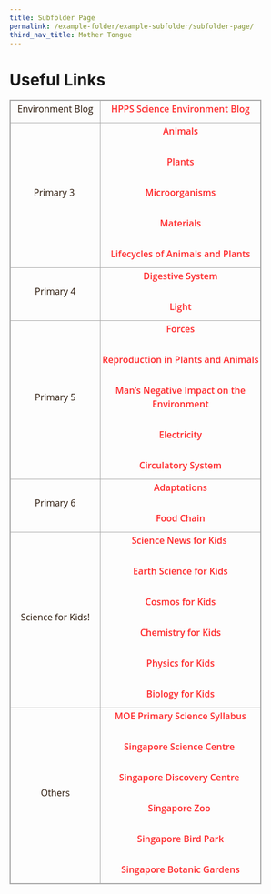 ```yaml
---
title: Subfolder Page
permalink: /example-folder/example-subfolder/subfolder-page/
third_nav_title: Mother Tongue
---
```



Useful Links
============

<table class="iveo_table ives_tab_simple3" style="margin: 0px; outline: 0px; padding: 0px; border-collapse: collapse; border: 1px solid rgb(170, 170, 170); width: 443.333px; height: auto !important;"><colgroup style="margin: 0px; outline: 0px; padding: 0px;"><col width="234" style="margin: 0px; outline: 0px; padding: 0px;"><col width="486" style="margin: 0px; outline: 0px; padding: 0px;"></colgroup><tbody style="margin: 0px; outline: 0px; padding: 0px;"><tr style="margin: 0px; outline: 0px; padding: 0px; height: 22pt;"><td style="margin: 0px; outline: 0px; padding: 2px; text-align: center; border: 1px solid rgb(170, 170, 170);"><p dir="ltr" style="margin: 0px 0px 10px; outline: 0px; padding: 0px; line-height: 24px; color: rgb(36, 17, 2); font-family: &quot;Open Sans&quot;, sans-serif; font-size: 16px; font-weight: 400;">Environment Blog</p></td><td style="margin: 0px; outline: 0px; padding: 2px; text-align: center; border: 1px solid rgb(170, 170, 170);"><p dir="ltr" style="margin: 0px 0px 10px; outline: 0px; padding: 0px; line-height: 24px; color: rgb(36, 17, 2); font-family: &quot;Open Sans&quot;, sans-serif; font-size: 16px; font-weight: 400;"><b style="margin: 0px; outline: 0px; padding: 0px;"><font color="#ff0000" style="margin: 0px; outline: 0px; padding: 0px;"><a href="http://hpps-science-environment.simplesite.com/" target="_blank" style="margin: 0px; outline: 0px; padding: 0px; color: rgb(255, 40, 42); text-decoration: none; font-weight: 600;">HPPS Science Environment Blog</a></font></b></p></td></tr><tr style="margin: 0px; outline: 0px; padding: 0px; height: 0pt;"><td style="margin: 0px; outline: 0px; padding: 2px; text-align: center; border: 1px solid rgb(170, 170, 170);"><p dir="ltr" style="margin: 0px 0px 10px; outline: 0px; padding: 0px; line-height: 24px; color: rgb(36, 17, 2); font-family: &quot;Open Sans&quot;, sans-serif; font-size: 16px; font-weight: 400;">Primary 3&nbsp;</p></td><td style="margin: 0px; outline: 0px; padding: 2px; text-align: center; border: 1px solid rgb(170, 170, 170);"><p dir="ltr" style="margin: 0px 0px 10px; outline: 0px; padding: 0px; line-height: 24px; color: rgb(36, 17, 2); font-family: &quot;Open Sans&quot;, sans-serif; font-size: 16px; font-weight: 400;"><a href="https://www.bbc.com/bitesize/topics/zn22pv4" target="_blank" style="margin: 0px; outline: 0px; padding: 0px; color: rgb(255, 40, 42); text-decoration: none; font-weight: 600;">Animals</a></p><br style="margin: 0px; outline: 0px; padding: 0px;"><p dir="ltr" style="margin: 0px 0px 10px; outline: 0px; padding: 0px; line-height: 24px; color: rgb(36, 17, 2); font-family: &quot;Open Sans&quot;, sans-serif; font-size: 16px; font-weight: 400;"><a href="https://www.bbc.com/bitesize/topics/zy66fg8" target="_blank" style="margin: 0px; outline: 0px; padding: 0px; color: rgb(255, 40, 42); text-decoration: none; font-weight: 600;">Plants</a></p><br style="margin: 0px; outline: 0px; padding: 0px;"><p dir="ltr" style="margin: 0px 0px 10px; outline: 0px; padding: 0px; line-height: 24px; color: rgb(36, 17, 2); font-family: &quot;Open Sans&quot;, sans-serif; font-size: 16px; font-weight: 400;"><a href="https://www.bbc.com/bitesize/topics/zfxxsbk" target="_blank" style="margin: 0px; outline: 0px; padding: 0px; color: rgb(255, 40, 42); text-decoration: none; font-weight: 600;">Microorganisms</a></p><br style="margin: 0px; outline: 0px; padding: 0px;"><p dir="ltr" style="margin: 0px 0px 10px; outline: 0px; padding: 0px; line-height: 24px; color: rgb(36, 17, 2); font-family: &quot;Open Sans&quot;, sans-serif; font-size: 16px; font-weight: 400;"><a href="https://www.bbc.com/bitesize/topics/zryycdm" target="_blank" style="margin: 0px; outline: 0px; padding: 0px; color: rgb(255, 40, 42); text-decoration: none; font-weight: 600;">Materials</a></p><br style="margin: 0px; outline: 0px; padding: 0px;"><p dir="ltr" style="margin: 0px 0px 10px; outline: 0px; padding: 0px; line-height: 24px; color: rgb(36, 17, 2); font-family: &quot;Open Sans&quot;, sans-serif; font-size: 16px; font-weight: 400;"><a href="https://www.bbc.com/bitesize/topics/zgssgk7" target="_blank" style="margin: 0px; outline: 0px; padding: 0px; color: rgb(255, 40, 42); text-decoration: none; font-weight: 600;">Lifecycles of Animals and Plants</a></p></td></tr><tr style="margin: 0px; outline: 0px; padding: 0px; height: 0pt;"><td style="margin: 0px; outline: 0px; padding: 2px; text-align: center; border: 1px solid rgb(170, 170, 170);"><p dir="ltr" style="margin: 0px 0px 10px; outline: 0px; padding: 0px; line-height: 24px; color: rgb(36, 17, 2); font-family: &quot;Open Sans&quot;, sans-serif; font-size: 16px; font-weight: 400;">Primary 4</p></td><td style="margin: 0px; outline: 0px; padding: 2px; text-align: center; border: 1px solid rgb(170, 170, 170);"><p dir="ltr" style="margin: 0px 0px 10px; outline: 0px; padding: 0px; line-height: 24px; color: rgb(36, 17, 2); font-family: &quot;Open Sans&quot;, sans-serif; font-size: 16px; font-weight: 400;"><a href="https://www.bbc.com/bitesize/topics/z27kng8" target="_blank" style="margin: 0px; outline: 0px; padding: 0px; color: rgb(255, 40, 42); text-decoration: none; font-weight: 600;">Digestive System</a></p><br style="margin: 0px; outline: 0px; padding: 0px;"><p dir="ltr" style="margin: 0px 0px 10px; outline: 0px; padding: 0px; line-height: 24px; color: rgb(36, 17, 2); font-family: &quot;Open Sans&quot;, sans-serif; font-size: 16px; font-weight: 400;"><a href="https://www.bbc.com/bitesize/topics/z3nnb9q" target="_blank" style="margin: 0px; outline: 0px; padding: 0px; color: rgb(255, 40, 42); text-decoration: none; font-weight: 600;">Light</a></p></td></tr><tr style="margin: 0px; outline: 0px; padding: 0px; height: 0pt;"><td style="margin: 0px; outline: 0px; padding: 2px; text-align: center; border: 1px solid rgb(170, 170, 170);"><p dir="ltr" style="margin: 0px 0px 10px; outline: 0px; padding: 0px; line-height: 24px; color: rgb(36, 17, 2); font-family: &quot;Open Sans&quot;, sans-serif; font-size: 16px; font-weight: 400;">Primary 5</p></td><td style="margin: 0px; outline: 0px; padding: 2px; text-align: center; border: 1px solid rgb(170, 170, 170);"><p dir="ltr" style="margin: 0px 0px 10px; outline: 0px; padding: 0px; line-height: 24px; color: rgb(36, 17, 2); font-family: &quot;Open Sans&quot;, sans-serif; font-size: 16px; font-weight: 400;"><a href="https://www.bbc.com/bitesize/topics/znmmn39" target="_blank" style="margin: 0px; outline: 0px; padding: 0px; color: rgb(255, 40, 42); text-decoration: none; font-weight: 600;">Forces</a></p><br style="margin: 0px; outline: 0px; padding: 0px;"><p dir="ltr" style="margin: 0px 0px 10px; outline: 0px; padding: 0px; line-height: 24px; color: rgb(36, 17, 2); font-family: &quot;Open Sans&quot;, sans-serif; font-size: 16px; font-weight: 400;"><a href="https://www.bbc.com/bitesize/topics/zgssgk7" target="_blank" style="margin: 0px; outline: 0px; padding: 0px; color: rgb(255, 40, 42); text-decoration: none; font-weight: 600;">Reproduction in Plants and Animals</a></p><br style="margin: 0px; outline: 0px; padding: 0px;"><p dir="ltr" style="margin: 0px 0px 10px; outline: 0px; padding: 0px; line-height: 24px; color: rgb(36, 17, 2); font-family: &quot;Open Sans&quot;, sans-serif; font-size: 16px; font-weight: 400;"><a href="https://www.bbc.com/bitesize/topics/zp22pv4" target="_blank" style="margin: 0px; outline: 0px; padding: 0px; color: rgb(255, 40, 42); text-decoration: none; font-weight: 600;">Man’s Negative Impact on the Environment</a></p><br style="margin: 0px; outline: 0px; padding: 0px;"><p dir="ltr" style="margin: 0px 0px 10px; outline: 0px; padding: 0px; line-height: 24px; color: rgb(36, 17, 2); font-family: &quot;Open Sans&quot;, sans-serif; font-size: 16px; font-weight: 400;"><a href="https://www.bbc.com/bitesize/topics/zj44jxs" target="_blank" style="margin: 0px; outline: 0px; padding: 0px; color: rgb(255, 40, 42); text-decoration: none; font-weight: 600;">Electricity</a></p><br style="margin: 0px; outline: 0px; padding: 0px;"><p dir="ltr" style="margin: 0px 0px 10px; outline: 0px; padding: 0px; line-height: 24px; color: rgb(36, 17, 2); font-family: &quot;Open Sans&quot;, sans-serif; font-size: 16px; font-weight: 400;"><a href="https://www.bbc.com/bitesize/topics/zwdr6yc" target="_blank" style="margin: 0px; outline: 0px; padding: 0px; color: rgb(255, 40, 42); text-decoration: none; font-weight: 600;">Circulatory System</a></p></td></tr><tr style="margin: 0px; outline: 0px; padding: 0px; height: 0pt;"><td style="margin: 0px; outline: 0px; padding: 2px; text-align: center; border: 1px solid rgb(170, 170, 170);"><p dir="ltr" style="margin: 0px 0px 10px; outline: 0px; padding: 0px; line-height: 24px; color: rgb(36, 17, 2); font-family: &quot;Open Sans&quot;, sans-serif; font-size: 16px; font-weight: 400;">Primary 6</p></td><td style="margin: 0px; outline: 0px; padding: 2px; text-align: center; border: 1px solid rgb(170, 170, 170);"><p dir="ltr" style="margin: 0px 0px 10px; outline: 0px; padding: 0px; line-height: 24px; color: rgb(36, 17, 2); font-family: &quot;Open Sans&quot;, sans-serif; font-size: 16px; font-weight: 400;"><a href="https://www.bbc.com/bitesize/topics/zvhhvcw" target="_blank" style="margin: 0px; outline: 0px; padding: 0px; color: rgb(255, 40, 42); text-decoration: none; font-weight: 600;">Adaptations</a></p><br style="margin: 0px; outline: 0px; padding: 0px;"><p dir="ltr" style="margin: 0px 0px 10px; outline: 0px; padding: 0px; line-height: 24px; color: rgb(36, 17, 2); font-family: &quot;Open Sans&quot;, sans-serif; font-size: 16px; font-weight: 400;"><a href="https://www.bbc.com/bitesize/topics/zbnnb9q" target="_blank" style="margin: 0px; outline: 0px; padding: 0px; color: rgb(255, 40, 42); text-decoration: none; font-weight: 600;">Food Chain</a></p></td></tr><tr style="margin: 0px; outline: 0px; padding: 0px; height: 0pt;"><td style="margin: 0px; outline: 0px; padding: 2px; text-align: center; border: 1px solid rgb(170, 170, 170);"><p dir="ltr" style="margin: 0px 0px 10px; outline: 0px; padding: 0px; line-height: 24px; color: rgb(36, 17, 2); font-family: &quot;Open Sans&quot;, sans-serif; font-size: 16px; font-weight: 400;">Science for Kids!</p></td><td style="margin: 0px; outline: 0px; padding: 2px; text-align: center; border: 1px solid rgb(170, 170, 170);"><p dir="ltr" style="margin: 0px 0px 10px; outline: 0px; padding: 0px; line-height: 24px; color: rgb(36, 17, 2); font-family: &quot;Open Sans&quot;, sans-serif; font-size: 16px; font-weight: 400;"><a href="http://www.sciencenewsforkids.org/" target="_blank" style="margin: 0px; outline: 0px; padding: 0px; color: rgb(255, 40, 42); text-decoration: none; font-weight: 600;">Science News for Kids</a>&nbsp;</p><br style="margin: 0px; outline: 0px; padding: 0px;"><p dir="ltr" style="margin: 0px 0px 10px; outline: 0px; padding: 0px; line-height: 24px; color: rgb(36, 17, 2); font-family: &quot;Open Sans&quot;, sans-serif; font-size: 16px; font-weight: 400;"><a href="http://www.geography4kids.com/" target="_blank" style="margin: 0px; outline: 0px; padding: 0px; color: rgb(255, 40, 42); text-decoration: none; font-weight: 600;">Earth Science for Kids</a></p><br style="margin: 0px; outline: 0px; padding: 0px;"><p dir="ltr" style="margin: 0px 0px 10px; outline: 0px; padding: 0px; line-height: 24px; color: rgb(36, 17, 2); font-family: &quot;Open Sans&quot;, sans-serif; font-size: 16px; font-weight: 400;"><a href="http://www.cosmos4kids.com/" target="_blank" style="margin: 0px; outline: 0px; padding: 0px; color: rgb(255, 40, 42); text-decoration: none; font-weight: 600;">Cosmos for Kids</a></p><br style="margin: 0px; outline: 0px; padding: 0px;"><p dir="ltr" style="margin: 0px 0px 10px; outline: 0px; padding: 0px; line-height: 24px; color: rgb(36, 17, 2); font-family: &quot;Open Sans&quot;, sans-serif; font-size: 16px; font-weight: 400;"><a href="http://www.chem4kids.com/" target="_blank" style="margin: 0px; outline: 0px; padding: 0px; color: rgb(255, 40, 42); text-decoration: none; font-weight: 600;">Chemistry for Kids</a></p><br style="margin: 0px; outline: 0px; padding: 0px;"><p dir="ltr" style="margin: 0px 0px 10px; outline: 0px; padding: 0px; line-height: 24px; color: rgb(36, 17, 2); font-family: &quot;Open Sans&quot;, sans-serif; font-size: 16px; font-weight: 400;"><a href="http://www.physics4kids.com/" target="_blank" style="margin: 0px; outline: 0px; padding: 0px; color: rgb(255, 40, 42); text-decoration: none; font-weight: 600;">Physics for Kids</a></p><br style="margin: 0px; outline: 0px; padding: 0px;"><p dir="ltr" style="margin: 0px 0px 10px; outline: 0px; padding: 0px; line-height: 24px; color: rgb(36, 17, 2); font-family: &quot;Open Sans&quot;, sans-serif; font-size: 16px; font-weight: 400;"><a href="http://www.biology4kids.com/" target="_blank" style="margin: 0px; outline: 0px; padding: 0px; color: rgb(255, 40, 42); text-decoration: none; font-weight: 600;">Biology for Kids</a></p></td></tr><tr style="margin: 0px; outline: 0px; padding: 0px; height: 0pt;"><td style="margin: 0px; outline: 0px; padding: 2px; text-align: center; border: 1px solid rgb(170, 170, 170);"><p dir="ltr" style="margin: 0px 0px 10px; outline: 0px; padding: 0px; line-height: 24px; color: rgb(36, 17, 2); font-family: &quot;Open Sans&quot;, sans-serif; font-size: 16px; font-weight: 400;">Others</p></td><td style="margin: 0px; outline: 0px; padding: 2px; text-align: center; border: 1px solid rgb(170, 170, 170);"><p dir="ltr" style="margin: 0px 0px 10px; outline: 0px; padding: 0px; line-height: 24px; color: rgb(36, 17, 2); font-family: &quot;Open Sans&quot;, sans-serif; font-size: 16px; font-weight: 400;"><a href="https://www.moe.gov.sg/education/syllabuses/sciences/" target="_blank" style="margin: 0px; outline: 0px; padding: 0px; color: rgb(255, 40, 42); text-decoration: none; font-weight: 600;">MOE Primary Science Syllabus</a></p><br style="margin: 0px; outline: 0px; padding: 0px;"><p dir="ltr" style="margin: 0px 0px 10px; outline: 0px; padding: 0px; line-height: 24px; color: rgb(36, 17, 2); font-family: &quot;Open Sans&quot;, sans-serif; font-size: 16px; font-weight: 400;"><a href="https://www.science.edu.sg/" target="_blank" style="margin: 0px; outline: 0px; padding: 0px; color: rgb(255, 40, 42); text-decoration: none; font-weight: 600;">Singapore Science Centre</a>&nbsp;</p><br style="margin: 0px; outline: 0px; padding: 0px;"><p dir="ltr" style="margin: 0px 0px 10px; outline: 0px; padding: 0px; line-height: 24px; color: rgb(36, 17, 2); font-family: &quot;Open Sans&quot;, sans-serif; font-size: 16px; font-weight: 400;"><a href="https://www.sdc.com.sg/" target="_blank" style="margin: 0px; outline: 0px; padding: 0px; color: rgb(255, 40, 42); text-decoration: none; font-weight: 600;">Singapore Discovery Centre</a>&nbsp;</p><br style="margin: 0px; outline: 0px; padding: 0px;"><p dir="ltr" style="margin: 0px 0px 10px; outline: 0px; padding: 0px; line-height: 24px; color: rgb(36, 17, 2); font-family: &quot;Open Sans&quot;, sans-serif; font-size: 16px; font-weight: 400;"><a href="https://www.wrs.com.sg/en/singapore-zoo/" target="_blank" style="margin: 0px; outline: 0px; padding: 0px; color: rgb(255, 40, 42); text-decoration: none; font-weight: 600;">Singapore Zoo</a>&nbsp;</p><br style="margin: 0px; outline: 0px; padding: 0px;"><p dir="ltr" style="margin: 0px 0px 10px; outline: 0px; padding: 0px; line-height: 24px; color: rgb(36, 17, 2); font-family: &quot;Open Sans&quot;, sans-serif; font-size: 16px; font-weight: 400;"><a href="https://www.wrs.com.sg/en/jurong-bird-park/" target="_blank" style="margin: 0px; outline: 0px; padding: 0px; color: rgb(255, 40, 42); text-decoration: none; font-weight: 600;">Singapore Bird Park</a></p><br style="margin: 0px; outline: 0px; padding: 0px;"><p dir="ltr" style="margin: 0px 0px 10px; outline: 0px; padding: 0px; line-height: 24px; color: rgb(36, 17, 2); font-family: &quot;Open Sans&quot;, sans-serif; font-size: 16px; font-weight: 400;"><a href="https://www.nparks.gov.sg/sbg" target="_blank" style="margin: 0px; outline: 0px; padding: 0px; color: rgb(255, 40, 42); text-decoration: none; font-weight: 600;">Singapore Botanic Gardens</a></p></td></tr></tbody></table>